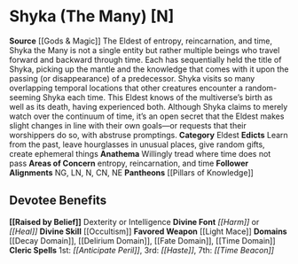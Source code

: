 ﻿---
ability:
- Dexterity
- Intelligence
ability_boost:
- Dexterity
- Intelligence
alignment: N
deity:
- '[[DATABASE/deity/Shyka|Shyka]]'
- '[[DATABASE/deity/Pillars of Knowledge|Pillars ofKnowledge]]'
deity_category: Eldest
divine_font: Harm or Heal
domain:
- '[[DATABASE/domain/Decay Domain|Decay]]'
- '[[DATABASE/domain/Delirium Domain|Delirium]]'
- '[[DATABASE/domain/Fate Domain|Fate]]'
- '[[DATABASE/domain/Time Domain|Time]]'
favored_weapon: '[[DATABASE/weapon/Light Mace|Light Mace]]'
follower_alignment:
- LN
- NG
- N
- NE
- CN
id: '100'
name: Shyka
rarity: Common
skill:
- '[[DATABASE/skill/Occultism|Occultism]]'
source: '[[DATABASE/source/Gods & Magic|Gods & Magic]]'
trait: null
type: Deity

---
# Shyka (The Many) [N]

**Source** [[Gods & Magic]] 
The Eldest of entropy, reincarnation, and time, Shyka the Many is not a single entity but rather multiple beings who travel forward and backward through time. Each has sequentially held the title of Shyka, picking up the mantle and the knowledge that comes with it upon the passing (or disappearance) of a predecessor. Shyka visits so many overlapping temporal locations that other creatures encounter a random-seeming Shyka each time. This Eldest knows of the multiverse’s birth as well as its death, having experienced both. Although Shyka claims to merely watch over the continuum of time, it’s an open secret that the Eldest makes slight changes in line with their own goals—or requests that their worshippers do so, with abstruse promptings.
**Category** Eldest
**Edicts** Learn from the past, leave hourglasses in unusual places, give random gifts, create ephemeral things
**Anathema** Willingly tread where time does not pass
**Areas of Concern** entropy, reincarnation, and time
**Follower Alignments** NG, LN, N, CN, NE
**Pantheons** [[Pillars of Knowledge]]

## Devotee Benefits

**[[Raised by Belief]]** Dexterity or Intelligence
**Divine Font** _[[Harm]]_ or _[[Heal]]_
**Divine Skill** [[Occultism]]
**Favored Weapon** [[Light Mace]]
**Domains** [[Decay Domain]], [[Delirium Domain]], [[Fate Domain]], [[Time Domain]]
**Cleric Spells** 1st: _[[Anticipate Peril]]_, 3rd: _[[Haste]]_, 7th: _[[Time Beacon]]_